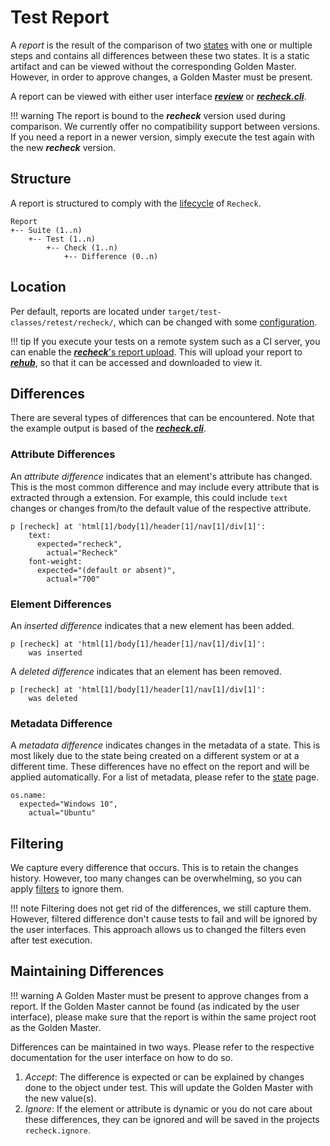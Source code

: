 # Test Report

A *report* is the result of the comparison of two [states](state.md) with one or multiple steps and contains all differences between these two states. It is a static artifact and can be viewed without the corresponding Golden Master. However, in order to approve changes, a Golden Master must be present.

A report can be viewed with either user interface [***review***](../../review/installation.md) or [***recheck.cli***](https://github.com/retest/recheck.cli).

!!! warning
    The report is bound to the ***recheck*** version used during comparison. We currently offer no compatibility support between versions. If you need a report in a newer version, simply execute the test again with the new ***recheck*** version.

## Structure

A report is structured to comply with the [lifecycle](../introduction/usage.md) of `Recheck`.

```text
Report
+-- Suite (1..n)
    +-- Test (1..n)
        +-- Check (1..n)
            +-- Difference (0..n)
```

## Location

Per default, reports are located under `target/test-classes/retest/recheck/`, which can be changed with some [configuration](../usage/configuration.md).

!!! tip
    If you execute your tests on a remote system such as a CI server, you can enable the [***recheck***'s report upload](../../recheck-web/tutorial/upload-test-reports-to-rehub.md). This will upload your report to [***rehub***](https://rehub.retest.de), so that it can be accessed and downloaded to view it.

## Differences

There are several types of differences that can be encountered. Note that the example output is based of the [***recheck.cli***](https://github.com/retest/recheck.cli).

### Attribute Differences

An *attribute difference* indicates that an element's attribute has changed. This is the most common difference and may include every attribute that is extracted through a extension. For example, this could include `text` changes or changes from/to the default value of the respective attribute.

```text
p [recheck] at 'html[1]/body[1]/header[1]/nav[1]/div[1]':
    text:
      expected="recheck",
        actual="Recheck"
    font-weight:
      expected="(default or absent)",
        actual="700"
```

### Element Differences

An *inserted difference* indicates that a new element has been added.

```text
p [recheck] at 'html[1]/body[1]/header[1]/nav[1]/div[1]':
    was inserted
```

A *deleted difference* indicates that an element has been removed.

```text
p [recheck] at 'html[1]/body[1]/header[1]/nav[1]/div[1]':
    was deleted
```

### Metadata Difference

A *metadata difference* indicates changes in the metadata of a state. This is most likely due to the state being created on a different system or at a different time. These differences have no effect on the report and will be applied automatically. For a list of metadata, please refer to the [state](state.md) page.

```text
os.name:
  expected="Windows 10",
    actual="Ubuntu"
```

## Filtering

We capture every difference that occurs. This is to retain the changes history. However, too many changes can be overwhelming, so you can apply [filters](../usage/filter.md) to ignore them. 

!!! note
    Filtering does not get rid of the differences, we still capture them. However, filtered difference don't cause tests to fail and will be ignored by the user interfaces. This approach allows us to changed the filters even after test execution.

## Maintaining Differences

!!! warning
    A Golden Master must be present to approve changes from a report. If the Golden Master cannot be found (as indicated by the user interface), please make sure that the report is within the same project root as the Golden Master.

Differences can be maintained in two ways. Please refer to the respective documentation for the user interface on how to do so.

1. *Accept*: The difference is expected or can be explained by changes done to the object under test. This will update the Golden Master with the new value(s).
2. *Ignore*: If the element or attribute is dynamic or you do not care about these differences, they can be ignored and will be saved in the projects `recheck.ignore`.
